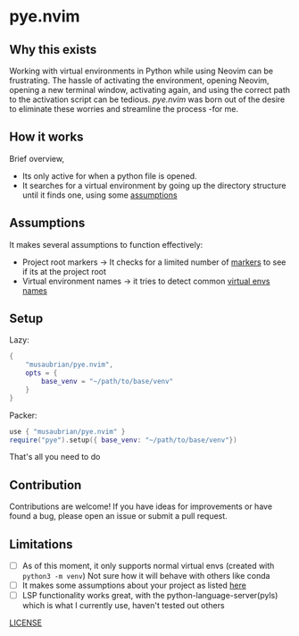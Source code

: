 # pye.nvim

## Why this exists
Working with virtual environments in Python while using Neovim can be frustrating.
The hassle of activating the environment, opening Neovim, opening a new terminal window,
activating again, and using the correct path to the activation script can be tedious.
*pye.nvim* was born out of the desire to eliminate these worries and streamline the process -for me.

## How it works

Brief overview,
- Its only active for when a python file is opened.
- It searches for a virtual environment by going up the directory structure until it finds one, using some [assumptions](#assumptions)

## Assumptions
It makes several assumptions to function effectively:
- Project root markers -> It checks for a limited number of [markers](https://github.com/musaubrian/pye.nvim/blob/main/lua/pye.lua#L2)
to see if its at the project root
- Virtual environment names -> it tries to detect common [virtual envs names](https://github.com/musaubrian/pye.nvim/blob/main/lua/pye.lua#L37)

## Setup
Lazy:
```lua
{
    "musaubrian/pye.nvim",
    opts = {
        base_venv = "~/path/to/base/venv"
    }
}
```

Packer:

```lua
use { "musaubrian/pye.nvim" }
require("pye").setup({ base_venv: "~/path/to/base/venv"})
```

That's all you need to do

## Contribution
Contributions are welcome!
If you have ideas for improvements or have found a bug,
please open an issue or submit a pull request.

## Limitations
- [ ] As of this moment, it only supports normal virtual envs (created with `python3 -m venv`)
Not sure how it will behave with others like conda
- [ ] It makes some assumptions about your project as listed [here](#assumptions)
- [ ] LSP functionality works great, with the python-language-server(pyls) which is what I currently use, haven't tested out others

[LICENSE](./LICENSE)


